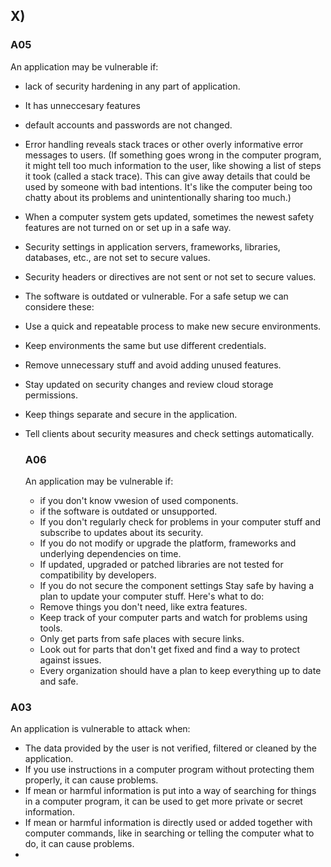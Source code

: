## X)
### A05
An application may be vulnerable if:
- lack of security hardening in any part of application.
- It has unneccesary features
- default accounts and passwords are not changed.
- Error handling reveals stack traces or other overly informative error messages to users. (If something goes wrong in the computer program, it might tell too much information to the user, like showing a list of steps it took (called a stack trace). This can give away details that could be used by someone with bad intentions. It's like the computer being too chatty about its problems and unintentionally sharing too much.)
- When a computer system gets updated, sometimes the newest safety features are not turned on or set up in a safe way.
- Security settings in application servers, frameworks, libraries, databases, etc., are not set to secure values.
- Security headers or directives are not sent or not set to secure values.
- The software is outdated or vulnerable.
For a safe setup we can considere these:
- Use a quick and repeatable process to make new secure environments.
- Keep environments the same but use different credentials.
- Remove unnecessary stuff and avoid adding unused features.
- Stay updated on security changes and review cloud storage permissions.
- Keep things separate and secure in the application.
- Tell clients about security measures and check settings automatically.

  ### A06
  An application may be vulnerable if:
  - if you don't know vwesion of used components.
  - if the software is outdated or unsupported.
  - If you don't regularly check for problems in your computer stuff and subscribe to updates about its security.
  - If you do not modify or upgrade the platform, frameworks and underlying dependencies on time.
  - If updated, upgraded or patched libraries are not tested for compatibility by developers.
  - If you do not secure the component settings
Stay safe by having a plan to update your computer stuff. Here's what to do:
  - Remove things you don't need, like extra features.
  - Keep track of your computer parts and watch for problems using tools.
  - Only get parts from safe places with secure links.
  - Look out for parts that don't get fixed and find a way to protect against issues.
  - Every organization should have a plan to keep everything up to date and safe.
    
 ### A03
 An application is vulnerable to attack when:
 - The data provided by the user is not verified, filtered or cleaned by the application.
 - If you use instructions in a computer program without protecting them properly, it can cause problems.
 - If mean or harmful information is put into a way of searching for things in a computer program, it can be used to get more private or secret information.
 - If mean or harmful information is directly used or added together with computer commands, like in searching or telling the computer what to do, it can cause problems.
 - 



